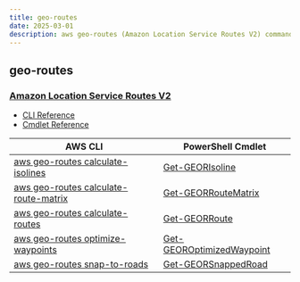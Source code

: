 ```yaml
---
title: geo-routes
date: 2025-03-01
description: aws geo-routes (Amazon Location Service Routes V2) command/cmdlet list.
---
```


## geo-routes

### [Amazon Location Service Routes V2](https://aws.amazon.com/location/)

* [CLI Reference](https://awscli.amazonaws.com/v2/documentation/api/latest/reference/geo-routes/index.html)
* [Cmdlet Reference](https://docs.aws.amazon.com/powershell/latest/reference/items/GeoRoutes_cmdlets.html)

|AWS CLI|PowerShell Cmdlet|
|----|----|
|[aws geo-routes calculate-isolines](https://awscli.amazonaws.com/v2/documentation/api/latest/reference/geo-routes/calculate-isolines.html)|[Get-GEORIsoline](https://docs.aws.amazon.com/powershell/latest/reference/items/Get-GEORIsoline.html)|
|[aws geo-routes calculate-route-matrix](https://awscli.amazonaws.com/v2/documentation/api/latest/reference/geo-routes/calculate-route-matrix.html)|[Get-GEORRouteMatrix](https://docs.aws.amazon.com/powershell/latest/reference/items/Get-GEORRouteMatrix.html)|
|[aws geo-routes calculate-routes](https://awscli.amazonaws.com/v2/documentation/api/latest/reference/geo-routes/calculate-routes.html)|[Get-GEORRoute](https://docs.aws.amazon.com/powershell/latest/reference/items/Get-GEORRoute.html)|
|[aws geo-routes optimize-waypoints](https://awscli.amazonaws.com/v2/documentation/api/latest/reference/geo-routes/optimize-waypoints.html)|[Get-GEOROptimizedWaypoint](https://docs.aws.amazon.com/powershell/latest/reference/items/Get-GEOROptimizedWaypoint.html)|
|[aws geo-routes snap-to-roads](https://awscli.amazonaws.com/v2/documentation/api/latest/reference/geo-routes/snap-to-roads.html)|[Get-GEORSnappedRoad](https://docs.aws.amazon.com/powershell/latest/reference/items/Get-GEORSnappedRoad.html)|

